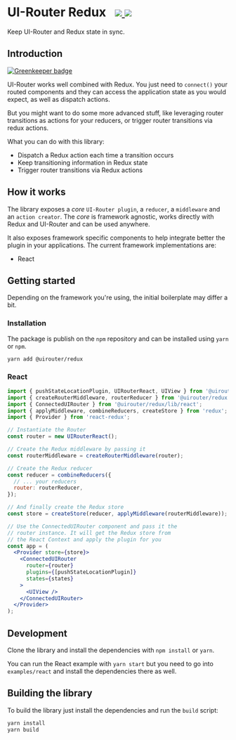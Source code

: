 <h1>
  UI-Router Redux
  &nbsp;
  <a href="https://www.npmjs.org/package/@uirouter/redux">
    <img src="https://img.shields.io/npm/v/@uirouter/redux.svg?style=flat-square">
  </a>
  <a href="https://travis-ci.org/ui-router/redux">
    <img src="https://img.shields.io/travis/ui-router/redux/master.svg?style=flat-square">
  </a>
</h1>

Keep UI-Router and Redux state in sync.

## Introduction

[![Greenkeeper badge](https://badges.greenkeeper.io/ui-router/redux.svg)](https://greenkeeper.io/)

UI-Router works well combined with Redux.
You just need to `connect()` your routed components and they can access the application state as you would expect, as well as dispatch actions.

But you might want to do some more advanced stuff, like leveraging router transitions as actions for your reducers, or trigger router transitions via redux actions.

What you can do with this library:

* Dispatch a Redux action each time a transition occurs
* Keep transitioning information in Redux state
* Trigger router transitions via Redux actions

## How it works

The library exposes a *core* `UI-Router plugin`, a `reducer`, a `middleware` and an `action creator`.
The *core* is framework agnostic, works directly with Redux and UI-Router and can be used anywhere.

It also exposes framework specific components to help integrate better the plugin in your applications.
The current framework implementations are:

* React

## Getting started

Depending on the framework you're using, the initial boilerplate may differ a bit.

### Installation

The package is publish on the `npm` repository and can be installed using `yarn` or `npm`.

```
yarn add @uirouter/redux
```

### React

```jsx
import { pushStateLocationPlugin, UIRouterReact, UIView } from '@uirouter/react';
import { createRouterMiddleware, routerReducer } from '@uirouter/redux';
import { ConnectedUIRouter } from '@uirouter/redux/lib/react';
import { applyMiddleware, combineReducers, createStore } from 'redux';
import { Provider } from 'react-redux';

// Instantiate the Router
const router = new UIRouterReact();

// Create the Redux middleware by passing it
const routerMiddleware = createRouterMiddleware(router);

// Create the Redux reducer
const reducer = combineReducers({
  // ... your reducers
  router: routerReducer,
});

// And finally create the Redux store
const store = createStore(reducer, applyMiddleware(routerMiddleware));

// Use the ConnectedUIRouter component and pass it the
// router instance. It will get the Redux store from
// the React Context and apply the plugin for you
const app = (
  <Provider store={store}>
    <ConnectedUIRouter
      router={router}
      plugins={[pushStateLocationPlugin]}
      states={states}
    >
      <UIView />
    </ConnectedUIRouter>
  </Provider>
);
```

## Development

Clone the library and install the dependencies with `npm install` or `yarn`.

You can run the React example with `yarn start` but you need to go into `examples/react` and install the dependencies there as well.

## Building the library

To build the library just install the dependencies and run the `build` script:

```bash
yarn install
yarn build
```
